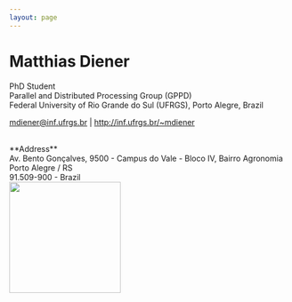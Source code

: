 ```yaml
---
layout: page
---
```


# **Matthias Diener**
PhD Student<br>
Parallel and Distributed Processing Group (GPPD)<br>
Federal University of Rio Grande do Sul (UFRGS), Porto Alegre, Brazil<br>

<a href="mailto:mdiener@inf.ufrgs.br">mdiener@inf.ufrgs.br</a> \| <a href="http://inf.ufrgs.br/~mdiener"> http://inf.ufrgs.br/~mdiener </a> <br>

<br>
**Address** <br>
  Av. Bento Gonçalves, 9500 - Campus do Vale - Bloco IV, Bairro Agronomia<br>
Porto Alegre / RS <br>
91.509-900 - Brazil

<br>

<img src="../files/inf_transparent.png" width="200px">

<!-- QR code -->
<!-- TU Berlin pic -->
<!-- UFRGS pic -->
